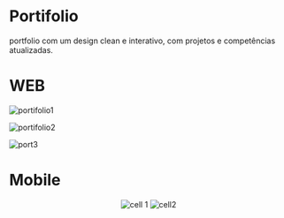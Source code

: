 
# Portifolio
portfolio com um design clean e interativo, com projetos e competências atualizadas.

<h1>WEB</h1>

![portifolio1](https://github.com/user-attachments/assets/25b68fba-8b66-4865-945f-fd34b2fc8781)

![portifolio2](https://github.com/user-attachments/assets/05814630-3cc4-4f2b-9875-22f0f553c5ab)

![port3](https://github.com/user-attachments/assets/244a9e48-fe91-4263-a201-e6b29f93c703)


<h1>Mobile</h1>
<div align="center">
  
![cell 1](https://github.com/user-attachments/assets/9ec943f5-afe1-42e0-8541-ba25d8670b71) 
![cell2](https://github.com/user-attachments/assets/832b02fb-a108-45b6-9326-0a46d8515a88)

</div>
